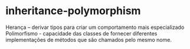 # inheritance-polymorphism
Herança – derivar tipos para criar um comportamento mais especializado
Polimorfismo - capacidade das classes de fornecer diferentes implementações de métodos que são chamados pelo mesmo nome.
